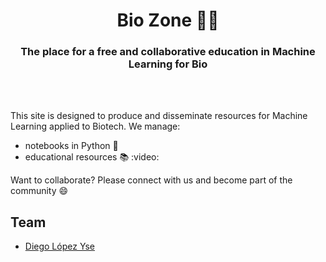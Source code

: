 <h1 align="center">Bio Zone 🧬🤖</h1> 

<h3 align="center">The place for a free and collaborative education in Machine Learning for Bio</h3>
<br>
<br>


This site is designed to produce and disseminate resources for Machine Learning applied to Biotech. We manage:
- notebooks in Python 🐍
- educational resources 📚 :video: 

Want to collaborate? Please connect with us and become part of the community 😄

## Team
- [Diego López Yse](https://github.com/dlopezyse)
   

